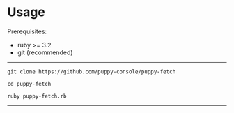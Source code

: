 # Usage

Prerequisites:
- ruby >= 3.2
- git (recommended)

---
```
git clone https://github.com/puppy-console/puppy-fetch
```
```
cd puppy-fetch
```
```
ruby puppy-fetch.rb
```
---
